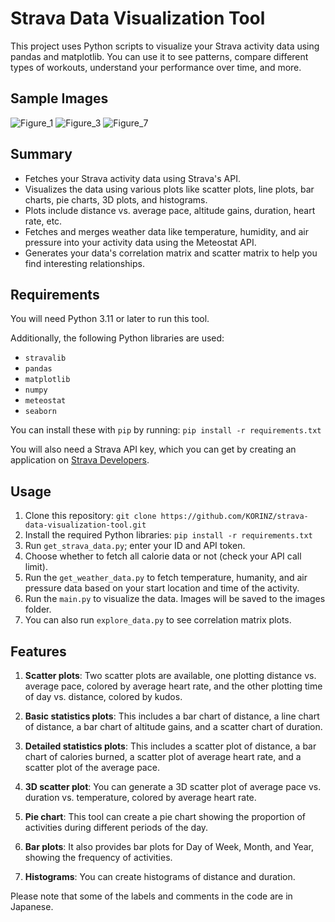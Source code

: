 # Strava Data Visualization Tool

This project uses Python scripts to visualize your Strava activity data using pandas and matplotlib. You can use it to see patterns, compare different types of workouts, understand your performance over time, and more.

## Sample Images

![Figure_1](https://github.com/KORINZ/strava-data-visualization-tool/assets/111611023/2d78093d-4e38-4503-b0ad-ebb90fa6b914)
![Figure_3](https://github.com/KORINZ/strava-data-visualization-tool/assets/111611023/07457b1d-92b5-4ab2-9d04-55fed39e07f1)
![Figure_7](https://github.com/KORINZ/strava-data-visualization-tool/assets/111611023/cdb6cd18-1f86-4b54-8ed6-37631112024c)

## Summary

* Fetches your Strava activity data using Strava's API.
* Visualizes the data using various plots like scatter plots, line plots, bar charts, pie charts, 3D plots, and histograms.
* Plots include distance vs. average pace, altitude gains, duration, heart rate, etc.
* Fetches and merges weather data like temperature, humidity, and air pressure into your activity data using the Meteostat API.
* Generates your data's correlation matrix and scatter matrix to help you find interesting relationships.

## Requirements

You will need Python 3.11 or later to run this tool.

Additionally, the following Python libraries are used:

* `stravalib`
* `pandas`
* `matplotlib`
* `numpy`
* `meteostat`
* `seaborn`

You can install these with `pip` by running: `pip install -r requirements.txt`

You will also need a Strava API key, which you can get by creating an application on [Strava Developers](https://developers.strava.com/).

## Usage

1. Clone this repository: `git clone https://github.com/KORINZ/strava-data-visualization-tool.git`
2. Install the required Python libraries: `pip install -r requirements.txt`
3. Run `get_strava_data.py`; enter your ID and API token.
4. Choose whether to fetch all calorie data or not (check your API call limit).
5. Run the `get_weather_data.py` to fetch temperature, humanity, and air pressure data based on your start location and time of the activity.
6. Run the `main.py` to visualize the data. Images will be saved to the images folder.
7. You can also run `explore_data.py` to see correlation matrix plots.

## Features

1. **Scatter plots**: Two scatter plots are available, one plotting distance vs. average pace, colored by average heart rate, and the other plotting time of day vs. distance, colored by kudos.

2. **Basic statistics plots**: This includes a bar chart of distance, a line chart of distance, a bar chart of altitude gains, and a scatter chart of duration.

3. **Detailed statistics plots**: This includes a scatter plot of distance, a bar chart of calories burned, a scatter plot of average heart rate, and a scatter plot of the average pace.

4. **3D scatter plot**: You can generate a 3D scatter plot of average pace vs. duration vs. temperature, colored by average heart rate.

5. **Pie chart**: This tool can create a pie chart showing the proportion of activities during different periods of the day.

6. **Bar plots**: It also provides bar plots for Day of Week, Month, and Year, showing the frequency of activities.

7. **Histograms**: You can create histograms of distance and duration.

Please note that some of the labels and comments in the code are in Japanese.
